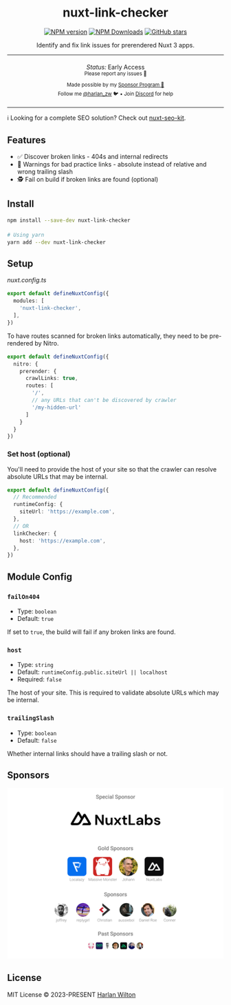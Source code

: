 <h1 align='center'>nuxt-link-checker</h1>

<p align="center">
<a href='https://github.com/harlan-zw/nuxt-link-checker/actions/workflows/test.yml'>
</a>
<a href="https://www.npmjs.com/package/nuxt-link-checker" target="__blank"><img src="https://img.shields.io/npm/v/nuxt-link-checker?style=flat&colorA=002438&colorB=28CF8D" alt="NPM version"></a>
<a href="https://www.npmjs.com/package/nuxt-link-checker" target="__blank"><img alt="NPM Downloads" src="https://img.shields.io/npm/dm/nuxt-link-checker?flat&colorA=002438&colorB=28CF8D"></a>
<a href="https://github.com/harlan-zw/nuxt-link-checker" target="__blank"><img alt="GitHub stars" src="https://img.shields.io/github/stars/harlan-zw/nuxt-link-checker?flat&colorA=002438&colorB=28CF8D"></a>
</p>


<p align="center">
Identify and fix link issues for prerendered Nuxt 3 apps.
</p>

<p align="center">
<table>
<tbody>
<td align="center">
<img width="800" height="0" /><br>
<i>Status:</i> Early Access</b> <br>
<sup> Please report any issues 🐛</sup><br>
<sub>Made possible by my <a href="https://github.com/sponsors/harlan-zw">Sponsor Program 💖</a><br> Follow me <a href="https://twitter.com/harlan_zw">@harlan_zw</a> 🐦 • Join <a href="https://discord.gg/275MBUBvgP">Discord</a> for help</sub><br>
<img width="800" height="0" />
</td>
</tbody>
</table>
</p>

ℹ️ Looking for a complete SEO solution? Check out [nuxt-seo-kit](https://github.com/harlan-zw/nuxt-seo-kit).

## Features

- ✅ Discover broken links - 404s and internal redirects
- 🚩 Warnings for bad practice links - absolute instead of relative and wrong trailing slash
- 🕵️ Fail on build if broken links are found (optional)

## Install

```bash
npm install --save-dev nuxt-link-checker

# Using yarn
yarn add --dev nuxt-link-checker
```

## Setup

_nuxt.config.ts_

```ts
export default defineNuxtConfig({
  modules: [
    'nuxt-link-checker',
  ],
})
```

To have routes scanned for broken links automatically, they need to be pre-rendered by Nitro.

```ts
export default defineNuxtConfig({
  nitro: {
    prerender: {
      crawlLinks: true,
      routes: [
        '/',
        // any URLs that can't be discovered by crawler
        '/my-hidden-url'
      ]
    }
  }
})
```  


### Set host (optional)

You'll need to provide the host of your site so that the crawler can resolve absolute URLs that may be internal.

```ts
export default defineNuxtConfig({
  // Recommended 
  runtimeConfig: {
    siteUrl: 'https://example.com',
  },
  // OR 
  linkChecker: {
    host: 'https://example.com',
  },
})
```

## Module Config

### `failOn404`

- Type: `boolean`
- Default: `true`

If set to `true`, the build will fail if any broken links are found.

### `host`

- Type: `string`
- Default: `runtimeConfig.public.siteUrl || localhost`
- Required: `false`

The host of your site. This is required to validate absolute URLs which may be internal.

### `trailingSlash`

- Type: `boolean`
- Default: `false`

Whether internal links should have a trailing slash or not.

## Sponsors

<p align="center">
  <a href="https://raw.githubusercontent.com/harlan-zw/static/main/sponsors.svg">
    <img src='https://raw.githubusercontent.com/harlan-zw/static/main/sponsors.svg'/>
  </a>
</p>


## License

MIT License © 2023-PRESENT [Harlan Wilton](https://github.com/harlan-zw)
